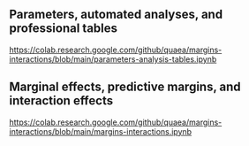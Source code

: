 ## Parameters, automated analyses, and professional tables
https://colab.research.google.com/github/quaea/margins-interactions/blob/main/parameters-analysis-tables.ipynb

## Marginal effects, predictive margins, and interaction effects
https://colab.research.google.com/github/quaea/margins-interactions/blob/main/margins-interactions.ipynb

